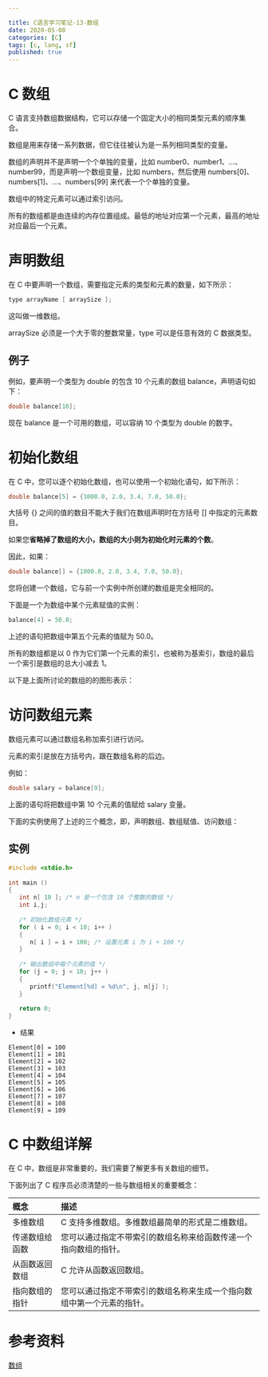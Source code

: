 ```yaml
---

title: C语言学习笔记-13-数组
date: 2020-05-08
categories: [C]
tags: [c, lang, sf]
published: true
---
```


# C 数组

C 语言支持数组数据结构，它可以存储一个固定大小的相同类型元素的顺序集合。

数组是用来存储一系列数据，但它往往被认为是一系列相同类型的变量。

数组的声明并不是声明一个个单独的变量，比如 number0、number1、...、number99，而是声明一个数组变量，比如 numbers，然后使用 numbers[0]、numbers[1]、...、numbers[99] 来代表一个个单独的变量。

数组中的特定元素可以通过索引访问。

所有的数组都是由连续的内存位置组成。最低的地址对应第一个元素，最高的地址对应最后一个元素。

# 声明数组

在 C 中要声明一个数组，需要指定元素的类型和元素的数量，如下所示：

```c
type arrayName [ arraySize ];
```

这叫做一维数组。

arraySize 必须是一个大于零的整数常量，type 可以是任意有效的 C 数据类型。

## 例子

例如，要声明一个类型为 double 的包含 10 个元素的数组 balance，声明语句如下：

```c
double balance[10];
```

现在 balance 是一个可用的数组，可以容纳 10 个类型为 double 的数字。

# 初始化数组

在 C 中，您可以逐个初始化数组，也可以使用一个初始化语句，如下所示：

```c
double balance[5] = {1000.0, 2.0, 3.4, 7.0, 50.0};
```

大括号 {} 之间的值的数目不能大于我们在数组声明时在方括号 [] 中指定的元素数目。

如果您**省略掉了数组的大小，数组的大小则为初始化时元素的个数**。

因此，如果：

```c
double balance[] = {1000.0, 2.0, 3.4, 7.0, 50.0};
```

您将创建一个数组，它与前一个实例中所创建的数组是完全相同的。

下面是一个为数组中某个元素赋值的实例：

```c
balance[4] = 50.0;
```

上述的语句把数组中第五个元素的值赋为 50.0。

所有的数组都是以 0 作为它们第一个元素的索引，也被称为基索引，数组的最后一个索引是数组的总大小减去 1。

以下是上面所讨论的数组的的图形表示：

# 访问数组元素

数组元素可以通过数组名称加索引进行访问。

元素的索引是放在方括号内，跟在数组名称的后边。

例如：

```c
double salary = balance[9];
```

上面的语句将把数组中第 10 个元素的值赋给 salary 变量。

下面的实例使用了上述的三个概念，即，声明数组、数组赋值、访问数组：

## 实例

```c
#include <stdio.h>
 
int main ()
{
   int n[ 10 ]; /* n 是一个包含 10 个整数的数组 */
   int i,j;
 
   /* 初始化数组元素 */         
   for ( i = 0; i < 10; i++ )
   {
      n[ i ] = i + 100; /* 设置元素 i 为 i + 100 */
   }
   
   /* 输出数组中每个元素的值 */
   for (j = 0; j < 10; j++ )
   {
      printf("Element[%d] = %d\n", j, n[j] );
   }
 
   return 0;
}
```

- 结果

```
Element[0] = 100
Element[1] = 101
Element[2] = 102
Element[3] = 103
Element[4] = 104
Element[5] = 105
Element[6] = 106
Element[7] = 107
Element[8] = 108
Element[9] = 109
```

# C 中数组详解

在 C 中，数组是非常重要的，我们需要了解更多有关数组的细节。

下面列出了 C 程序员必须清楚的一些与数组相关的重要概念：

| 概念	        | 描述 |
|:---|:---|
| 多维数组	    | C 支持多维数组。多维数组最简单的形式是二维数组。 |
| 传递数组给函数	| 您可以通过指定不带索引的数组名称来给函数传递一个指向数组的指针。 |
| 从函数返回数组	| C 允许从函数返回数组。 |
| 指向数组的指针	| 您可以通过指定不带索引的数组名称来生成一个指向数组中第一个元素的指针。 |

# 参考资料

[数组](https://www.runoob.com/cprogramming/c-arrays.html)

